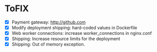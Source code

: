 # ToFIX

- [X] Payment gateway: http://github.com
- [X] Modify deployment shipping: hard-coded values in Dockerfile
- [X] Web worker connections: increase worker_connections in nginx.conf
- [X] Shipping: Increase resource limits for the deployment
- [X] Shipping: Out of memory exception.
